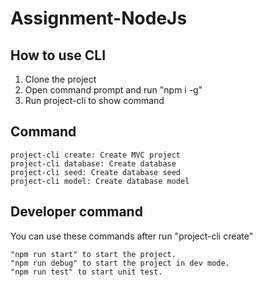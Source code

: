 # Assignment-NodeJs

## How to use CLI
1. Clone the project
2. Open command prompt and run "npm i -g"
3. Run project-cli to show command

## Command
```
project-cli create: Create MVC project
project-cli database: Create database
project-cli seed: Create database seed
project-cli model: Create database model
```

## Developer command
You can use these commands after run "project-cli create"
```
"npm run start" to start the project.
"npm run debug" to start the project in dev mode.
"npm run test" to start unit test.
```
